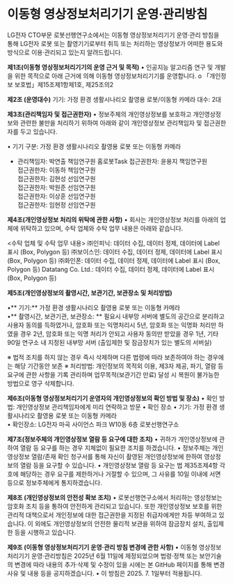# 이동형 영상정보처리기기 운영·관리방침

LG전자 CTO부문 로봇선행연구소에서는 이동형 영상정보처리기기 운영·관리 방침을 통해 LG전자 로봇 또는 촬영기기로부터 취득 또는 처리하는 영상정보가 어떠한 용도와 방식으로 이용·관리되고 있는지 알려드립니다.

**제1조(이동형 영상정보처리기기의 운영 근거 및 목적)**
•	인공지능 알고리즘 연구 및 개발을 위한 목적으로 아래 근거에 의해 이동형 영상정보처리기기를 운영합니다.
o	「개인정보 보호법」제15조제1항제1호, 제25조의2

**제2조 (운영대수)**
기기: 가정 환경 생활시나리오 촬영용 로봇/이동형 카메라
대수: 2대


**제3조(관리책임자 및 접근권한자)**
•	정보주체의 개인영상정보를 보호하고 개인영상정보와 관련한 불만을 처리하기 위하여 아래와 같이 개인영상정보 관리책임자 및 접근권한자를 두고 있습니다.

•	기기 구분: 가정 환경 생활시나리오 촬영용 로봇 또는 이동형 카메라
- 관리책임자:	박연출	책임연구원	홈로봇Task	
접근권한자:	윤용지	책임연구원	
접근권한자:	이동하	책임연구원	
접근권한자:	김현성	선임연구원	
접근권한자:	박원준	선임연구원	
접근권한자:	이상훈	선임연구원	
접근권한자:	임현정	선임연구원	

**제4조(개인영상정보 처리의 위탁에 관한 사항)**
•	회사는 개인영상정보 처리를 아래의 업체에 위탁하고 있으며, 수탁 업체와 수탁 업무 내용은 아래와 같습니다.

<수탁 업체 및 수탁 업무 내용>
㈜인피닉:	  데이터 수집, 데이터 정제, 데이터에 Label 표시 (Box, Polygon 등)
㈜보이스인:	데이터 수집, 데이터 정제, 데이터에 Label 표시 (Box, Polygon 등)
㈜화인폰:	  데이터 수집, 데이터 정제, 데이터에 Label 표시 (Box, Polygon 등)
Datatang Co. Ltd.:	데이터 수집, 데이터 정제, 데이터에 Label 표시 (Box, Polygon 등)

**제5조(개인영상정보의 촬영시간, 보관기간, 보관장소 및 처리방법)**

•**	기기:** 가정 환경 생활시나리오 촬영용 로봇 또는 이동형 카메라 	
•**	촬영시간, 보관기관, 보관장소: **
필요시	내부망 서버에 별도의 공간으로 분리하고 사용자 동의를 득하였거나, 암호화 또는 익명처리시 5년,
암호화 또는 익명화 처리만 하였을 경우 2년,
암호화 또는 익명 처리가 안되고 사용자 동의만 받았을 경우 1년,
기타 90일	연구소 내 지정된 내부망 서버
(출입제한 및 잠금장치가 있는 별도의 서버실)

※	법적 조치를 하지 않는 경우 즉시 삭제하며 다른 법령에 따라 보존하여야 하는 경우에는 해당 기간동안 보존
※	처리방법: 개인정보의 목적외 이용, 제3자 제공, 파기, 열람 등 요구에 관한 사항을 기록 관리하며 업무목적(보관기간 만료) 달성 시 복원이 불가능한 방법으로 영구 삭제합니다.

**제6조(이동형 영상정보처리기기 운영자의 개인영상정보의 확인 방법 및 장소)**
•	확인 방법: 개인영상정보 관리책임자에게 미리 연락하고 방문
•	확인 장소
  •	기기: 가정 환경 생활시나리오 촬영용 로봇 또는 이동형 카메라 	
  •	확인장소: LG전자 마곡 사이언스 파크 W10동 6층 로봇선행연구소


**제7조(정보주체의 개인영상정보 열람 등 요구에 대한 조치)**
•	귀하가 개인영상정보에 관하여 열람 등 요구를 하는 경우 지체없이 필요한 조치를 하겠습니다.
•	정보주체는 개인영상정보 열람/존재 확인 청구서를 통해 자신이 촬영된 개인영상정보에 한하여 영상정보의 열람 등을 요구할 수 있습니다.
•	개인영상정보 열람 등 요구는 법 제35조제4항 각 호에 해당하는 경우 요구를 제한하거나 거절할 수 있으며, 그 사유를 10일 이내에 서면 등으로 정보주체에게 통지하겠습니다.

**제8조 (개인영상정보의 안전성 확보 조치)**
•	로봇선행연구소에서 처리하는 영상정보는 암호화 조치 등을 통하여 안전하게 관리되고 있습니다. 또한 개인영상정보 보호를 위한 관리적 대책으로서 개인정보에 대한 접근권한을 지정된 취급자에게만 차등 부여하고 있습니다. 이 외에도 개인영상정보의 안전한 물리적 보관을 위하여 잠금장치 설치, 출입제한 등을 시행하고 있습니다.

**제9조 (이동형 영상정보처리기기 운영·관리 방침 변경에 관한 사항)**
•	이동형 영상정보처리기기 운영·관리방침은 2025년 6월 11일에 제정되었으며 법령·정책 또는 보안기술의 변경에 따라 내용의 추가·삭제 및 수정이 있을 시에는 본 GitHub 페이지를 통해 변경사유 및 내용 등을 공지하겠습니다.
•	이 방침은 2025. 7. 1일부터 적용됩니다.
